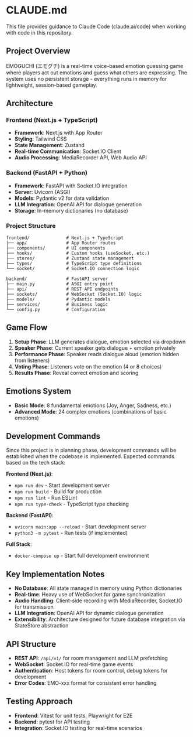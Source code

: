# CLAUDE.md

This file provides guidance to Claude Code (claude.ai/code) when working with code in this repository.

## Project Overview

EMOGUCHI (エモグチ) is a real-time voice-based emotion guessing game where players act out emotions and guess what others are expressing. The system uses no persistent storage - everything runs in memory for lightweight, session-based gameplay.

## Architecture

### Frontend (Next.js + TypeScript)
- **Framework**: Next.js with App Router
- **Styling**: Tailwind CSS 
- **State Management**: Zustand
- **Real-time Communication**: Socket.IO Client
- **Audio Processing**: MediaRecorder API, Web Audio API

### Backend (FastAPI + Python)
- **Framework**: FastAPI with Socket.IO integration
- **Server**: Uvicorn (ASGI)
- **Models**: Pydantic v2 for data validation
- **LLM Integration**: OpenAI API for dialogue generation
- **Storage**: In-memory dictionaries (no database)

### Project Structure
```
frontend/              # Next.js + TypeScript
├── app/               # App Router routes
├── components/        # UI components
├── hooks/             # Custom hooks (useSocket, etc.)
├── stores/            # Zustand state management
├── types/             # TypeScript type definitions
└── socket/            # Socket.IO connection logic

backend/               # FastAPI server
├── main.py            # ASGI entry point
├── api/               # REST API endpoints
├── sockets/           # WebSocket (Socket.IO) logic
├── models/            # Pydantic models
├── services/          # Business logic
└── config.py          # Configuration
```

## Game Flow

1. **Setup Phase**: LLM generates dialogue, emotion selected via dropdown
2. **Speaker Phase**: Current speaker gets dialogue + emotion privately
3. **Performance Phase**: Speaker reads dialogue aloud (emotion hidden from listeners)
4. **Voting Phase**: Listeners vote on the emotion (4 or 8 choices)
5. **Results Phase**: Reveal correct emotion and scoring

## Emotions System

- **Basic Mode**: 8 fundamental emotions (Joy, Anger, Sadness, etc.)
- **Advanced Mode**: 24 complex emotions (combinations of basic emotions)

## Development Commands

Since this project is in planning phase, development commands will be established when the codebase is implemented. Expected commands based on the tech stack:

**Frontend (Next.js)**:
- `npm run dev` - Start development server
- `npm run build` - Build for production
- `npm run lint` - Run ESLint
- `npm run type-check` - TypeScript type checking

**Backend (FastAPI)**:
- `uvicorn main:app --reload` - Start development server
- `python3 -m pytest` - Run tests (if implemented)

**Full Stack**:
- `docker-compose up` - Start full development environment

## Key Implementation Notes

- **No Database**: All state managed in memory using Python dictionaries
- **Real-time**: Heavy use of WebSocket for game synchronization
- **Audio Handling**: Client-side recording with MediaRecorder, Socket.IO for transmission
- **LLM Integration**: OpenAI API for dynamic dialogue generation
- **Extensibility**: Architecture designed for future database integration via StateStore abstraction

## API Structure

- **REST API**: `/api/v1/` for room management and LLM prefetching
- **WebSocket**: Socket.IO for real-time game events
- **Authentication**: Host tokens for room control, debug tokens for development
- **Error Codes**: EMO-xxx format for consistent error handling

## Testing Approach

- **Frontend**: Vitest for unit tests, Playwright for E2E
- **Backend**: pytest for API testing
- **Integration**: Socket.IO testing for real-time scenarios